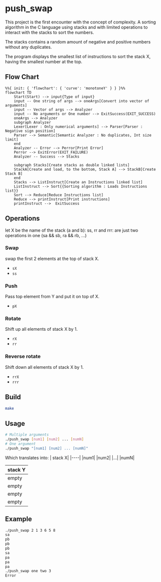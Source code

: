 # push_swap

This project is the first encounter with the concept of complexity. A sorting algorithm in the C language using stacks and with limited operations to interact with the stacks to sort the numbers.

The stacks contains a random amount of negative and positive numbers without any duplicates.

The program displays the smallest list of instructions to sort the stack X, having the smallest number at the top.

## Flow Chart
```mermaid
%%{ init: { 'flowchart': { 'curve': 'monotoneY' } } }%%
flowchart TD
    Start(Start) --> input{Type of input}
    input -- One string of args --> oneArgs[Convert into vector of arguments]
    input -- Vector of args --> Analyzer
    input -- No arguments or One number --> ExitSuccess(EXIT_SUCCESS)
    oneArgs --> Analyzer
    subgraph Analyzer
    Lexer[Lexer : Only numerical arguments] --> Parser[Parser : Negative sign position]
    Parser --> Semantic[Semantic Analyzer : No duplicates, Int size limit]
    end
    Analyzer -- Error --> Perror[Print Error]
    Perror --> ExitError(EXIT_FAILURE)
    Analyzer -- Success --> Stacks

    subgraph Stacks[Create stacks as double linked lists]
    StackA[Create and load, to the bottom, Stack A] --> StackB[Create Stack B]
    end
    Stacks --> ListInstruct[Create an Instructions linked list]
    ListInstruct --> Sort{{Sorting algorithm : Loads Instructions list}}
    Sort --> Reduce[Reduce Instructions list]
    Reduce --> printInstruct[Print instructions]
    printInstruct -->  ExitSuccess
```

## Operations

let X be the name of the stack (a and b):
ss, rr and rrr: are just two operations in one (sa && sb, ra && rb, ...)
### Swap
swap the first 2 elements at the top of stack X.
- `sX`
- `ss`
### Push
Pass top element from Y and put it on top of X.
- `pX`
### Rotate
Shift up all elements of stack X by 1.
- `rX`
- `rr`
### Reverse rotate
Shift down all elements of stack X by 1.
- `rrX`
- `rrr`

## Build
```bash
make
```

## Usage
```bash
# Multiple arguments
./push_swap [num1] [num2] ... [numN]
# One argument
./push_swap "[num1] [num2] ... [numN]"
```
Which translates into:
| stack X|
|----|
|num1|
|num2|
|...|
|numN|

| stack Y|
|----|
| empty|
| empty|
| empty|
| empty|
## Example
```bash
./push_swap 2 1 3 6 5 8
sa
pb
pb
pb
sa
pa
pa
pa
./push_swap one two 3
Error
```
